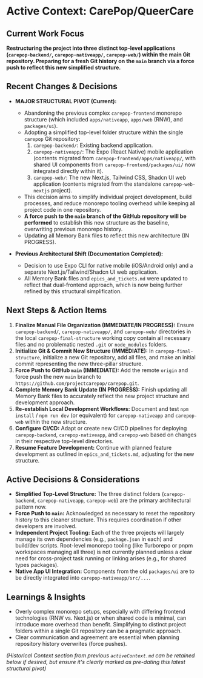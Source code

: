 # Active Context: CarePop/QueerCare

## Current Work Focus

**Restructuring the project into three distinct top-level applications (`carepop-backend/`, `carepop-nativeapp/`, `carepop-web/`) within the main Git repository. Preparing for a fresh Git history on the `main` branch via a force push to reflect this new simplified structure.**

## Recent Changes & Decisions

-   **MAJOR STRUCTURAL PIVOT (Current):**
    *   Abandoning the previous complex `carepop-frontend` monorepo structure (which included `apps/nativeapp`, `apps/web` (RNW), and `packages/ui`).
    *   Adopting a simplified top-level folder structure within the single `carepop` Git repository:
        1.  `carepop-backend/`: Existing backend application.
        2.  `carepop-nativeapp/`: The Expo (React Native) mobile application (contents migrated from `carepop-frontend/apps/nativeapp/`, with shared UI components from `carepop-frontend/packages/ui/` now integrated directly within it).
        3.  `carepop-web/`: The new Next.js, Tailwind CSS, Shadcn UI web application (contents migrated from the standalone `carepop-web-nextjs` project).
    *   This decision aims to simplify individual project development, build processes, and reduce monorepo tooling overhead while keeping all project code in one repository.
    *   **A force push to the `main` branch of the GitHub repository will be performed** to establish this new structure as the baseline, overwriting previous monorepo history.
    *   Updating all Memory Bank files to reflect this new architecture (IN PROGRESS).

-   **Previous Architectural Shift (Documentation Completed):**
    *   Decision to use Expo CLI for native mobile (iOS/Android only) and a separate Next.js/Tailwind/Shadcn UI web application.
    *   All Memory Bank files and `epics_and_tickets.md` were updated to reflect that dual-frontend approach, which is now being further refined by this structural simplification.

## Next Steps & Action Items

1.  **Finalize Manual File Organization (IMMEDIATE/IN PROGRESS):** Ensure `carepop-backend/`, `carepop-nativeapp/`, and `carepop-web/` directories in the local `carepop-final-structure` working copy contain all necessary files and no problematic nested `.git` or `node_modules` folders.
2.  **Initialize Git & Commit New Structure (IMMEDIATE):** In `carepop-final-structure`, initialize a new Git repository, add all files, and make an initial commit representing the new three-pillar structure.
3.  **Force Push to GitHub `main` (IMMEDIATE):** Add the remote `origin` and force push the new `main` branch to `https://github.com/projectcarepop/carepop.git`.
4.  **Complete Memory Bank Update (IN PROGRESS):** Finish updating all Memory Bank files to accurately reflect the new project structure and development approach.
5.  **Re-establish Local Development Workflows:** Document and test `npm install` / `npm run dev` (or equivalent) for `carepop-nativeapp` and `carepop-web` within the new structure.
6.  **Configure CI/CD:** Adapt or create new CI/CD pipelines for deploying `carepop-backend`, `carepop-nativeapp`, and `carepop-web` based on changes in their respective top-level directories.
7.  **Resume Feature Development:** Continue with planned feature development as outlined in `epics_and_tickets.md`, adjusting for the new structure.

## Active Decisions & Considerations

-   **Simplified Top-Level Structure:** The three distinct folders (`carepop-backend`, `carepop-nativeapp`, `carepop-web`) are the primary architectural pattern now.
-   **Force Push to `main`:** Acknowledged as necessary to reset the repository history to this cleaner structure. This requires coordination if other developers are involved.
-   **Independent Project Tooling:** Each of the three projects will largely manage its own dependencies (e.g., `package.json` in each) and build/dev scripts. Root-level monorepo tooling (like Turborepo or pnpm workspaces managing all three) is not currently planned unless a clear need for cross-project task running or linking arises (e.g., for shared types packages).
-   **Native App UI Integration:** Components from the old `packages/ui` are to be directly integrated into `carepop-nativeapp/src/...`.

## Learnings & Insights

-   Overly complex monorepo setups, especially with differing frontend technologies (RNW vs. Next.js) or when shared code is minimal, can introduce more overhead than benefit. Simplifying to distinct project folders within a single Git repository can be a pragmatic approach.
-   Clear communication and agreement are essential when planning repository history overwrites (force pushes).

*(Historical Context section from previous `activeContext.md` can be retained below if desired, but ensure it's clearly marked as pre-dating this latest structural pivot)*